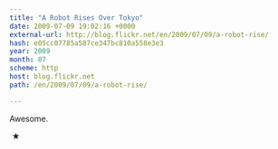 ```yaml
---
title: "A Robot Rises Over Tokyo"
date: 2009-07-09 19:02:16 +0000
external-url: http://blog.flickr.net/en/2009/07/09/a-robot-rise/
hash: e05cc07785a587ce347bc810a558e3e3
year: 2009
month: 07
scheme: http
host: blog.flickr.net
path: /en/2009/07/09/a-robot-rise/

---
```


Awesome.



 ★ 

